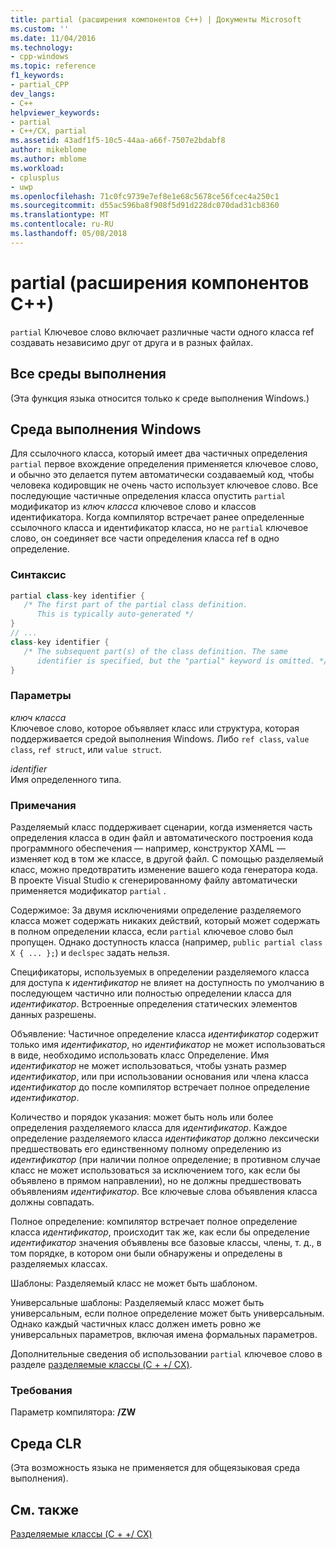 ```yaml
---
title: partial (расширения компонентов C++) | Документы Microsoft
ms.custom: ''
ms.date: 11/04/2016
ms.technology:
- cpp-windows
ms.topic: reference
f1_keywords:
- partial_CPP
dev_langs:
- C++
helpviewer_keywords:
- partial
- C++/CX, partial
ms.assetid: 43adf1f5-10c5-44aa-a66f-7507e2bdabf8
author: mikeblome
ms.author: mblome
ms.workload:
- cplusplus
- uwp
ms.openlocfilehash: 71c0fc9739e7ef8e1e68c5678ce56fcec4a250c1
ms.sourcegitcommit: d55ac596ba8f908f5d91d228dc070dad31cb8360
ms.translationtype: MT
ms.contentlocale: ru-RU
ms.lasthandoff: 05/08/2018
---
```

# <a name="partial--c-component-extensions"></a>partial (расширения компонентов C++)
`partial` Ключевое слово включает различные части одного класса ref создавать независимо друг от друга и в разных файлах.  
  
## <a name="all-runtimes"></a>Все среды выполнения  
 (Эта функция языка относится только к среде выполнения Windows.)  
  
## <a name="windows-runtime"></a>Среда выполнения Windows  
 Для ссылочного класса, который имеет два частичных определения `partial` первое вхождение определения применяется ключевое слово, и обычно это делается путем автоматически создаваемый код, чтобы человека кодировщик не очень часто использует ключевое слово. Все последующие частичные определения класса опустить `partial` модификатор из *ключ класса* ключевое слово и классов идентификатора. Когда компилятор встречает ранее определенные ссылочного класса и идентификатор класса, но не `partial` ключевое слово, он соединяет все части определения класса ref в одно определение.  
  
### <a name="syntax"></a>Синтаксис  
  
```cpp  
partial class-key identifier {  
   /* The first part of the partial class definition. 
      This is typically auto-generated */  
}  
// ...  
class-key identifier {  
   /* The subsequent part(s) of the class definition. The same 
      identifier is specified, but the "partial" keyword is omitted. */  
}  
```  
  
### <a name="parameters"></a>Параметры  
 *ключ класса*  
 Ключевое слово, которое объявляет класс или структура, которая поддерживается средой выполнения Windows. Либо `ref class`, `value class`, `ref struct`, или `value struct`.  
  
 *identifier*  
 Имя определенного типа.  
  
### <a name="remarks"></a>Примечания  
 Разделяемый класс поддерживает сценарии, когда изменяется часть определения класса в один файл и автоматического построения кода программного обеспечения — например, конструктор XAML — изменяет код в том же классе, в другой файл. С помощью разделяемый класс, можно предотвратить изменение вашего кода генератора кода. В проекте Visual Studio к сгенерированному файлу автоматически применяется модификатор `partial` .  
  
 Содержимое: За двумя исключениями определение разделяемого класса может содержать никаких действий, который может содержать в полном определении класса, если `partial` ключевое слово был пропущен. Однако доступность класса (например, `public partial class X { ... };`) и `declspec` задать нельзя.  
  
 Спецификаторы, используемых в определении разделяемого класса для доступа к *идентификатор* не влияет на доступность по умолчанию в последующем частично или полностью определении класса для *идентификатор*. Встроенные определения статических элементов данных разрешены.  
  
 Объявление: Частичное определение класса *идентификатор* содержит только имя *идентификатор*, но *идентификатор* не может использоваться в виде, необходимо использовать класс Определение. Имя *идентификатор* не может использоваться, чтобы узнать размер *идентификатор*, или при использовании основания или члена класса *идентификатор* до после компилятор встречает полное определение *идентификатор*.  
  
 Количество и порядок указания: может быть ноль или более определения разделяемого класса для *идентификатор*. Каждое определение разделяемого класса *идентификатор* должно лексически предшествовать его единственному полному определению из *идентификатор* (при наличии полное определение; в противном случае класс не может использоваться за исключением того, как если бы объявлено в прямом направлении), но не должны предшествовать объявлениям *идентификатор*. Все ключевые слова объявления класса должны совпадать.  
  
 Полное определение: компилятор встречает полное определение класса *идентификатор*, происходит так же, как если бы определение *идентификатор* значения объявлены все базовые классы, члены, т. д., в том порядке, в котором они были обнаружены и определены в разделяемых классах.  
  
 Шаблоны: Разделяемый класс не может быть шаблоном.  
  
 Универсальные шаблоны: Разделяемый класс может быть универсальным, если полное определение может быть универсальным. Однако каждый частичных класс должен иметь ровно же универсальных параметров, включая имена формальных параметров.  
  
 Дополнительные сведения об использовании `partial` ключевое слово в разделе [разделяемые классы (C + +/ CX)](http://go.microsoft.com/fwlink/p/?LinkId=249023).  
  
### <a name="requirements"></a>Требования  
 Параметр компилятора: **/ZW**  
  
## <a name="common-language-runtime"></a>Среда CLR  
 (Эта возможность языка не применяется для общеязыковая среда выполнения).  
  
## <a name="see-also"></a>См. также  
 [Разделяемые классы (C + +/ CX)](http://go.microsoft.com/fwlink/p/?LinkId=249023)